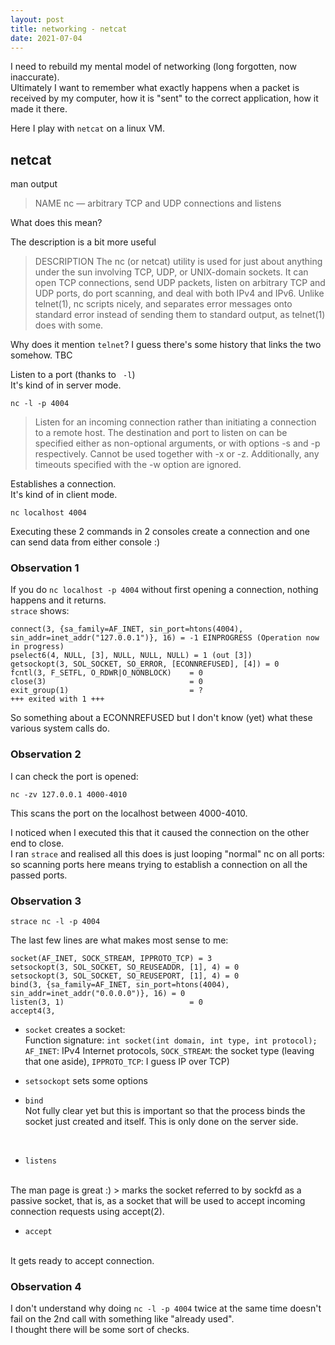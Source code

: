 ```yaml
---
layout: post
title: networking - netcat
date: 2021-07-04
---
```


I need to rebuild my mental model of networking (long forgotten, now inaccurate).
<br>
Ultimately I want to remember what exactly happens when a packet is received by my computer, how it is "sent" to the correct application, how it made it there.

Here I play with `netcat` on a linux VM.

## netcat

man output

> NAME
> nc — arbitrary TCP and UDP connections and listens

What does this mean?

The description is a bit more useful

> DESCRIPTION
> The nc (or netcat) utility is used for just about anything under the sun involving TCP, UDP, or UNIX-domain sockets.  It can open TCP connections, send UDP packets, listen on arbitrary TCP and UDP ports, do port scanning, and deal with both IPv4 and IPv6.  Unlike telnet(1), nc scripts nicely, and separates error messages onto standard error instead of sending them to standard output, as telnet(1) does with some.

Why does it mention `telnet`? I guess there's some history that links the two somehow. TBC

Listen to a port (thanks to ` -l`)
<br>
It's kind of in server mode.

```
nc -l -p 4004
```


> Listen for an incoming connection rather than initiating a connection to a remote host.  The destination and port to listen on can be specified either as non-optional arguments, or with options -s and -p respectively.  Cannot be used together with -x or -z.  Additionally, any timeouts specified with the -w option are ignored.

Establishes a connection.
<br>
It's kind of in client mode.

```
nc localhost 4004
```

Executing these 2 commands in 2 consoles create a connection and one can send data from either console :)


### Observation 1

If you do `nc localhost -p 4004` without first opening a connection, nothing happens and it returns.
<br>
`strace` shows:

```
connect(3, {sa_family=AF_INET, sin_port=htons(4004), sin_addr=inet_addr("127.0.0.1")}, 16) = -1 EINPROGRESS (Operation now in progress)
pselect6(4, NULL, [3], NULL, NULL, NULL) = 1 (out [3])
getsockopt(3, SOL_SOCKET, SO_ERROR, [ECONNREFUSED], [4]) = 0
fcntl(3, F_SETFL, O_RDWR|O_NONBLOCK)    = 0
close(3)                                = 0
exit_group(1)                           = ?
+++ exited with 1 +++
```

So something about a ECONNREFUSED but I don't know (yet) what these various system calls do.


### Observation 2

I can check the port is opened:

```
nc -zv 127.0.0.1 4000-4010
```

This scans the port on the localhost between 4000-4010.

I noticed when I executed this that it caused the connection on the other end to close.
<br>I ran `strace` and realised all this does is just looping "normal" nc on all ports: so scanning ports here means trying to establish a connection on all the passed ports.


### Observation 3

```
strace nc -l -p 4004
```

The last few lines are what makes most sense to me:

```
socket(AF_INET, SOCK_STREAM, IPPROTO_TCP) = 3
setsockopt(3, SOL_SOCKET, SO_REUSEADDR, [1], 4) = 0
setsockopt(3, SOL_SOCKET, SO_REUSEPORT, [1], 4) = 0
bind(3, {sa_family=AF_INET, sin_port=htons(4004), sin_addr=inet_addr("0.0.0.0")}, 16) = 0
listen(3, 1)                            = 0
accept4(3,
```

* `socket` creates a socket:
<br>Function signature: `int socket(int domain, int type, int protocol);`
<br>`AF_INET`: IPv4 Internet protocols, `SOCK_STREAM`: the socket type (leaving that one aside), `IPPROTO_TCP`: I guess IP over TCP)

* `setsockopt` sets some options

* `bind`
<br>Not fully clear yet but this is important so that the process binds the socket just created and itself. This is only done on the server side.
<br>

* `listens`
<br>
The man page is great :)
> marks the socket referred to by sockfd as a passive socket, that is, as a socket that will be used to accept incoming connection requests using accept(2).

* `accept`
<br>
It gets ready to accept connection.


### Observation 4

I don't understand why doing `nc -l -p 4004` twice at the same time doesn't fail on the 2nd call with something like "already used".
<br>
I thought there will be some sort of checks.
